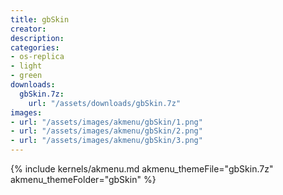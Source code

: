 ```yaml
---
title: gbSkin
creator:
description: 
categories:
- os-replica
- light
- green
downloads:
  gbSkin.7z:
    url: "/assets/downloads/gbSkin.7z"
images:
- url: "/assets/images/akmenu/gbSkin/1.png"
- url: "/assets/images/akmenu/gbSkin/2.png"
- url: "/assets/images/akmenu/gbSkin/3.png"
---
```


{% include kernels/akmenu.md akmenu_themeFile="gbSkin.7z" akmenu_themeFolder="gbSkin" %}

